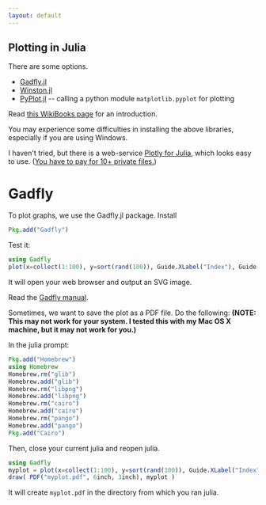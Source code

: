 ```yaml
---
layout: default
---
```


## Plotting in Julia

There are some options.

- [Gadfly.jl](https://github.com/dcjones/Gadfly.jl)
- [Winston.jl](https://github.com/nolta/Winston.jl)
- [PyPlot.jl](https://github.com/stevengj/PyPlot.jl) -- calling a python module `matplotlib.pyplot` for plotting

Read [this WikiBooks page](https://en.wikibooks.org/wiki/Introducing_Julia/Plotting) for an introduction.

You may experience some difficulties in installing the above libraries, especially if you are using Windows.

I haven't tried, but there is a web-service [Plotly for Julia](https://plot.ly/julia/), which looks easy to use. ([You have to pay for 10+ private files.](https://plot.ly/product/plans/))

# Gadfly

To plot graphs, we use the Gadfly.jl package. Install

```julia
Pkg.add("Gadfly")
```

Test it:

```julia
using Gadfly
plot(x=collect(1:100), y=sort(rand(100)), Guide.XLabel("Index"), Guide.YLabel("Step"))
```

It will open your web browser and output an SVG image.

Read the [Gadfly manual](http://gadflyjl.org/).

Sometimes, we want to save the plot as a PDF file. Do the following:
**(NOTE: This may not work for your system. I tested this with my Mac OS X machine, but it may not work for you.)**

In the julia prompt:

```julia
Pkg.add("Homebrew")
using Homebrew
Homebrew.rm("glib")
Homebrew.add("glib")
Homebrew.rm("libpng")
Homebrew.add("libpng")
Homebrew.rm("cairo")
Homebrew.add("cairo")
Homebrew.rm("pango")
Homebrew.add("pango")
Pkg.add("Cairo")
```

Then, close your current julia and reopen julia.

```julia
using Gadfly
myplot = plot(x=collect(1:100), y=sort(rand(100)), Guide.XLabel("Index"), Guide.YLabel("Step"))
draw( PDF("myplot.pdf", 6inch, 3inch), myplot )
```

It will create `myplot.pdf` in the directory from which you ran julia.
